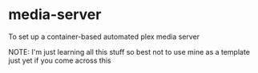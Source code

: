 # media-server
To set up a container-based automated plex media server

NOTE: I'm just learning all this stuff so best not to use mine as a template just yet if you come across this